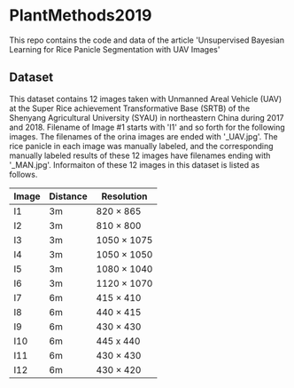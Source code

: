 # PlantMethods2019
This repo contains the code and data of the article 'Unsupervised Bayesian Learning for Rice Panicle Segmentation with UAV Images'

## Dataset 
This dataset contains 12 images taken with Unmanned Areal Vehicle (UAV) at the Super Rice achievement Transformative Base (SRTB) of the Shenyang Agricultural University (SYAU) in northeastern China during 2017 and 2018.  Filename of Image #1 starts with 'I1' and so forth for the following images. The filenames of the orina images are ended with '_UAV.jpg'. The rice panicle in each image was manually labeled, and the corresponding manually labeled results of these 12 images have filenames ending with '_MAN.jpg'. Informaiton of these 12 images in this dataset is listed as follows.

| Image |	Distance | Resolution |
| --- | --- | --- |
| I1	| 3m | 820 × 865 |
| I2 | 3m | 810 × 800 |
| I3 | 3m | 1050 × 1075 |  
| I4 | 3m | 1050 × 1050 |  
| I5 | 3m | 1080 × 1040 |  
| I6 | 3m | 1120 × 1070 | 
| I7 | 6m | 415 × 410 | 
| I8 | 6m | 440 × 415 | 
| I9 | 6m | 430 × 430 | 
| I10 | 6m | 445 x 440 |
| I11 | 6m | 430 × 430 |   
| I12 | 6m | 430 × 420 |  
